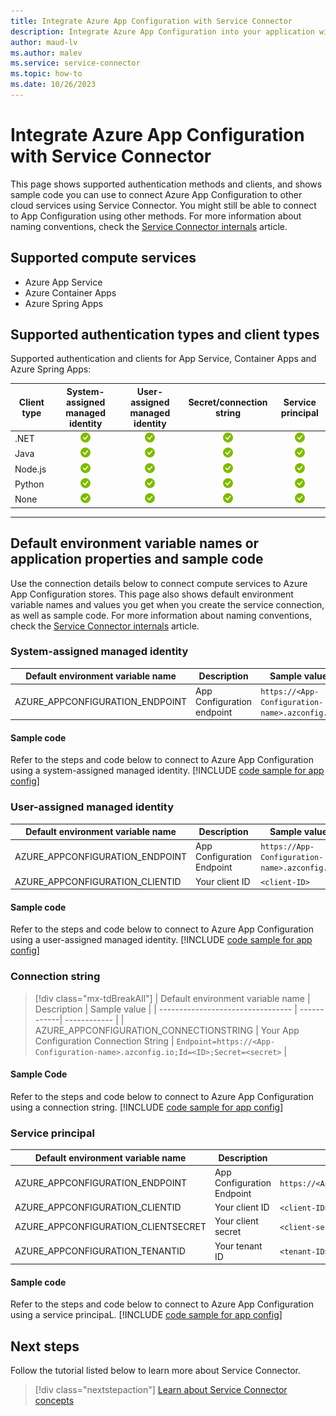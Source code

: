 ```yaml
---
title: Integrate Azure App Configuration with Service Connector
description: Integrate Azure App Configuration into your application with Service Connector
author: maud-lv
ms.author: malev
ms.service: service-connector
ms.topic: how-to
ms.date: 10/26/2023
---
```


# Integrate Azure App Configuration with Service Connector

This page shows supported authentication methods and clients, and shows sample code you can use to connect Azure App Configuration to other cloud services using Service Connector. You might still be able to connect to App Configuration using other methods. For more information about naming conventions, check the [Service Connector internals](concept-service-connector-internals.md#configuration-naming-convention) article.

## Supported compute services

- Azure App Service
- Azure Container Apps
- Azure Spring Apps

## Supported authentication types and client types

Supported authentication and clients for App Service, Container Apps and Azure Spring Apps:

| Client type |   System-assigned managed identity   |    User-assigned managed identity    |       Secret/connection string       |           Service principal          |
|-------------|:------------------------------------:|:------------------------------------:|:------------------------------------:|:------------------------------------:|
| .NET        | ![yes icon](./media/green-check.png) | ![yes icon](./media/green-check.png) | ![yes icon](./media/green-check.png) | ![yes icon](./media/green-check.png) |
| Java        | ![yes icon](./media/green-check.png) | ![yes icon](./media/green-check.png) | ![yes icon](./media/green-check.png) | ![yes icon](./media/green-check.png) |
| Node.js     | ![yes icon](./media/green-check.png) | ![yes icon](./media/green-check.png) | ![yes icon](./media/green-check.png) | ![yes icon](./media/green-check.png) |
| Python      | ![yes icon](./media/green-check.png) | ![yes icon](./media/green-check.png) | ![yes icon](./media/green-check.png) | ![yes icon](./media/green-check.png) |
| None        | ![yes icon](./media/green-check.png) | ![yes icon](./media/green-check.png) | ![yes icon](./media/green-check.png) | ![yes icon](./media/green-check.png) |

---

## Default environment variable names or application properties and sample code

Use the connection details below to connect compute services to Azure App Configuration stores. This page also shows default environment variable names and values you get when you create the service connection, as well as sample code. For more information about naming conventions, check the [Service Connector internals](concept-service-connector-internals.md#configuration-naming-convention) article.

### System-assigned managed identity

| Default environment variable name | Description                  | Sample value                                   |
|-----------------------------------|------------------------------|------------------------------------------------|
| AZURE_APPCONFIGURATION_ENDPOINT   | App Configuration   endpoint | `https://<App-Configuration-name>.azconfig.io` |

#### Sample code
Refer to the steps and code below to connect to Azure App Configuration using a system-assigned managed identity.
[!INCLUDE [code sample for app config](./includes/code-appconfig-me-id.md)]

### User-assigned managed identity

| Default environment variable name | Description                | Sample value                                  |
|-----------------------------------|----------------------------|-----------------------------------------------|
| AZURE_APPCONFIGURATION_ENDPOINT   | App Configuration Endpoint | `https://App-Configuration-name>.azconfig.io` |
| AZURE_APPCONFIGURATION_CLIENTID   | Your client ID             | `<client-ID>`                                 |

#### Sample code
Refer to the steps and code below to connect to Azure App Configuration using a user-assigned managed identity.
[!INCLUDE [code sample for app config](./includes/code-appconfig-me-id.md)]

### Connection string

> [!div class="mx-tdBreakAll"]
> | Default environment variable name | Description | Sample value |
> | --------------------------------- | ------------| ------------ |
> | AZURE_APPCONFIGURATION_CONNECTIONSTRING | Your App Configuration Connection String | `Endpoint=https://<App-Configuration-name>.azconfig.io;Id=<ID>;Secret=<secret>` |

#### Sample Code 
Refer to the steps and code below to connect to Azure App Configuration using a connection string.
[!INCLUDE [code sample for app config](./includes/code-appconfig-secret.md)]


### Service principal

| Default environment variable name   | Description                | Sample value                                 |
|-------------------------------------|----------------------------|----------------------------------------------|
| AZURE_APPCONFIGURATION_ENDPOINT     | App Configuration Endpoint | `https://<AppConfigurationName>.azconfig.io` |
| AZURE_APPCONFIGURATION_CLIENTID     | Your client ID             | `<client-ID>`                                |
| AZURE_APPCONFIGURATION_CLIENTSECRET | Your client secret         | `<client-secret>`                            |
| AZURE_APPCONFIGURATION_TENANTID     | Your tenant ID             | `<tenant-ID>`                                |

#### Sample code
Refer to the steps and code below to connect to Azure App Configuration using a service principaL.
[!INCLUDE [code sample for app config](./includes/code-appconfig-me-id.md)]

## Next steps

Follow the tutorial listed below to learn more about Service Connector.

> [!div class="nextstepaction"]
> [Learn about Service Connector concepts](./concept-service-connector-internals.md)
